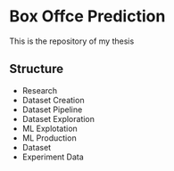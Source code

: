 # Box Offce Prediction
This is the repository of my thesis

## Structure
- Research
- Dataset Creation
- Dataset Pipeline
- Dataset Exploration
- ML Explotation
- ML Production
- Dataset
- Experiment Data
